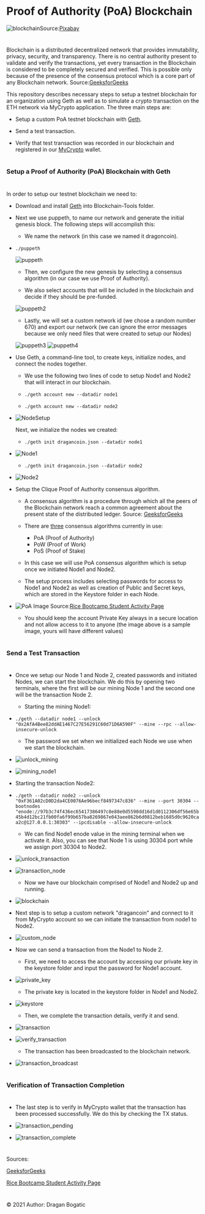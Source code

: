 
# Proof of Authority (PoA) Blockchain 

![blockchain](images/blockchain.png)Source:[Pixabay](https://pixabay.com/vectors/blockchain-cryptocurrency-network-3277336/#)
#
Blockchain is a distributed decentralized network that provides immutability, privacy, security, and transparency. There is no central authority present to validate and verify the transactions, yet every transaction in the Blockchain is considered to be completely secured and verified. This is possible only because of the presence of the consensus protocol which is a core part of any Blockchain network. Source:[GeeksforGeeks](https://www.geeksforgeeks.org/consensus-algorithms-in-blockchain/)

This repository describes necessary steps to setup a testnet blockchain for an organization using Geth as well as to simulate a crypto transaction on the ETH network via MyCrypto application. The three main steps are:


* Setup a custom PoA testnet blockchain with [Geth](https://geth.ethereum.org/).


* Send a test transaction.

* Verify that test transaction was recorded in our blockchain and registered in our [MyCrypto](https://mycrypto.com/account) wallet.

#
### Setup a Proof of Authority (PoA) Blockchain with Geth
#
In order to setup our testnet blockchain we need to:

* Download and install [Geth](https://geth.ethereum.org/downloads/) into Blockchain-Tools folder.

* Next we use puppeth, to name our network and generate the initial genesis block. The following steps will accomplish this:

    * We name the network (in this case we named it dragoncoin).

*  `./puppeth`

    ![puppeth](images/Screen_Shot1.png)

    * Then, we configure the new genesis by selecting a consensus algorithm (in our case we use Proof of Authority).

    * We also select accounts that will be included in the blockchain and decide if they should be pre-funded.

    ![puppeth2](images/Screen_Shot2.png)

    * Lastly, we will set a custom network id (we chose a random number 670) and export our network (we can ignore the error messages because we only need files that were created to setup our Nodes)

    ![puppeth3](images/Screen_Shot3.png)
    ![puppeth4](images/Screen_Shot4.png)


* Use Geth, a command-line tool, to create keys, initialize nodes, and connect the nodes together.

    * We use the following two lines of code to setup Node1 and Node2 that will interact in our blockchain.

    * `./geth account new --datadir node1`
    * `./geth account new --datadir node2`

* ![NodeSetup](images/Screen_Shot7.png)

    Next, we initialize the nodes we created:

    * `./geth init dragancoin.json --datadir node1`

* ![Node1](images/Screen_Shot5.png)

    * `./geth init dragancoin.json --datadir node2`

* ![Node2](images/Screen_Shot6.png)

* Setup the Clique Proof of Authority consensus algorithm.

    * A consensus algorithm is a procedure through which all the peers of the Blockchain network reach a common agreement about the present state of the distributed ledger. Source: [GeeksforGeeks](https://www.geeksforgeeks.org/consensus-algorithms-in-blockchain/)

    * There are [three](https://www.geeksforgeeks.org/consensus-algorithms-in-blockchain/) consensus algorithms currently in use:
    
        * PoA (Proof of Authority) 
        * PoW (Proof of Work)
        * PoS (Proof of Stake)

    * In this case we will use PoA consensus algorithm which is setup once we initiated Node1 and Node2. 

    * The setup process includes selecting passwords for access to Node1 and Node2 as well as creation of Public and Secret keys, which are stored in the Keystore folder in each Node.

* ![PoA](images/Screen_Shot8.png)
Image Source:[Rice Bootcamp Student Activity Page](https://rice.bootcampcontent.com/Rice-Coding-Bootcamp/rice-hou-fin-pt-09-2020-u-c/raw/master/class/18-Blockchain/3/Activities/03-Stu_Nodes_Accounts/Images/geth-account-new.png)

    * You should keep the account Private Key always in a secure location and not allow access to it to anyone (the image above is a sample image, yours will have different values)

#
### Send a Test Transaction
#
* Once we setup our Node 1 and Node 2, created passwords and initiated Nodes, we can start the blockchain. We do this by opening two terminals, where the first will be our mining Node 1 and the second one will be the transaction Node 2.

    * Starting the mining Node1:

* `./geth --datadir node1 --unlock "0x2AfA4Bee82ddAE1467C27E56291C60d71D6A590F" --mine --rpc --allow-insecure-unlock`

    * The password we set when we initialized each Node we use when we start the blockchain.

* ![unlock_mining](images/Screen_Shot10.png)

* ![mining_node1](images/Screen_Shot11.png)

* Starting the transaction Node2:

* `./geth --datadir node2 --unlock "0xF361A02cD0D2da4CE0076Ae96becf8497347c836" --mine --port 30304 --bootnodes "enode://97b3c74f436ec65417386497c8e88e0d5590dd16d1d0112306df56e65b45b4d12bc21fb00fa6f99b657ba8269867e043aee862b6d0812beb1685d0c9620caa2c@127.0.0.1:30303" --ipcdisable --allow-insecure-unlock`

    * We can find Node1 enode value in the mining terminal when we activate it. Also, you can see that Node 1 is using 30304 port while we assign port 30304 to Node2.

* ![unlock_transaction](images/Screen_Shot17.png)

* ![transaction_node](images/Screen_Shot12.png)

    * Now we have our blockchain comprised of Node1 and Node2 up and running.

* ![blockchain](images/Screen_Shot16.png)

* Next step is to setup a custom network "dragancoin" and connect to it from MyCrypto account so we can initiate the transaction from node1 to Node2.

* ![custom_node](images/Screen_Shot13.png)

* Now we can send a transaction from the Node1 to Node 2.

    * First, we need to access the account by accessing our private key in the keystore folder and input the password for Node1 account. 

* ![private_key](images/Screen_Shot19.png)

    * The private key is located in the keystore folder in Node1 and Node2. 

* ![keystore](images/Screen_Shot9.png)

    * Then, we complete the transaction details, verify it and send.

* ![transaction](images/Screen_Shot14.png)

* ![verify_transaction](images/Screen_Shot18.png)

    * The transaction has been broadcasted to the blockchain network.

* ![transaction_broadcast](images/Screen_Shot15.png)

#
### Verification of Transaction Completion
#
* The last step is to verify in MyCrypto wallet that the transaction has been processed successfully. We do this by checking the TX status.

* ![transaction_pending](images/Screen_Shot20.png)

* ![transaction_complete]()


#
Sources: 

[GeeksforGeeks](https://www.geeksforgeeks.org/consensus-algorithms-in-blockchain/)

[Rice Bootcamp Student Activity Page](https://rice.bootcampcontent.com/Rice-Coding-Bootcamp/rice-hou-fin-pt-09-2020-u-c/tree/master/class/18-Blockchain/3/Activities/04-Stu_Starting_Chain)

#

© 2021 Author: Dragan Bogatic
#


